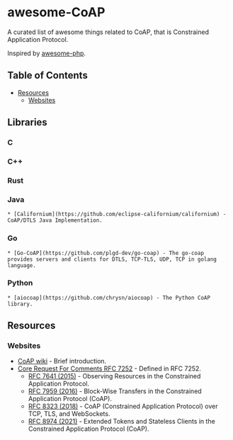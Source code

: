 # awesome-CoAP

A curated list of awesome things related to CoAP, that is Constrained Application Protocol.

Inspired by [awesome-php](https://github.com/ziadoz/awesome-php).

## Table of Contents
- [Resources](#resources)
    - [Websites](#websites)

## Libraries
### C
### C++
### Rust
### Java
    * [Californium](https://github.com/eclipse-californium/californium) - CoAP/DTLS Java Implementation. 
### Go
    * [Go-CoAP](https://github.com/plgd-dev/go-coap) - The go-coap provides servers and clients for DTLS, TCP-TLS, UDP, TCP in golang language.
### Python
    * [aiocoap](https://github.com/chrysn/aiocoap) - The Python CoAP library.
    
## Resources

### Websites
* [CoAP wiki](https://en.wikipedia.org/wiki/Constrained_Application_Protocol) - Brief introduction.
* [Core Request For Comments RFC 7252](https://datatracker.ietf.org/doc/html/rfc7252) - Defined in RFC 7252.
    * [RFC 7641 (2015)](https://datatracker.ietf.org/doc/html/rfc7641) - Observing Resources in the Constrained Application Protocol.
    * [RFC 7959 (2016)](https://datatracker.ietf.org/doc/html/rfc7959) - Block-Wise Transfers in the Constrained Application Protocol (CoAP).
    * [RFC 8323 (2018)](https://datatracker.ietf.org/doc/html/rfc8323) - CoAP (Constrained Application Protocol) over TCP, TLS, and WebSockets.
    * [RFC 8974 (2021)](https://datatracker.ietf.org/doc/html/rfc8974) - Extended Tokens and Stateless Clients in the Constrained Application Protocol (CoAP).
